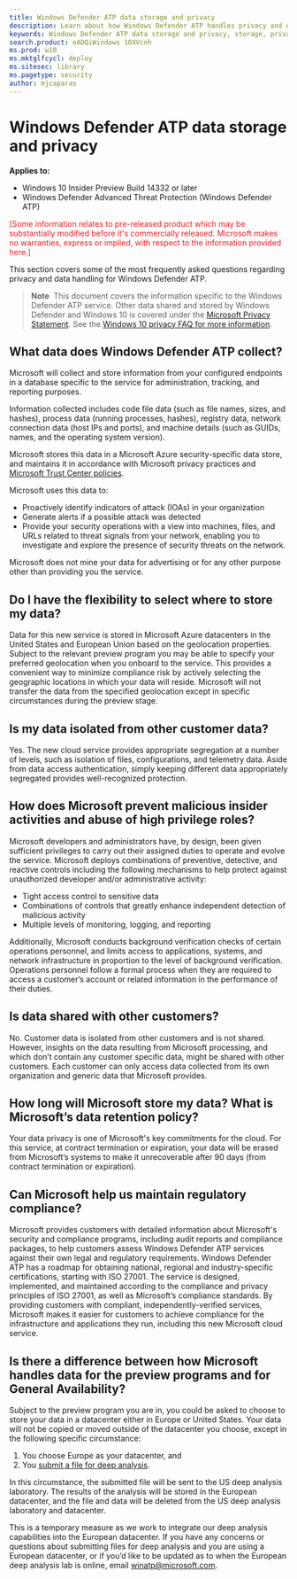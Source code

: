 ```yaml
---
title: Windows Defender ATP data storage and privacy
description: Learn about how Windows Defender ATP handles privacy and data that it collects.
keywords: Windows Defender ATP data storage and privacy, storage, privacy
search.product: eADQiWindows 10XVcnh
ms.prod: w10
ms.mktglfcycl: deploy
ms.sitesec: library
ms.pagetype: security
author: mjcaparas
---
```


# Windows Defender ATP data storage and privacy

**Applies to:**

- Windows 10 Insider Preview Build 14332 or later
- Windows Defender Advanced Threat Protection (Windows Defender ATP)

<span style="color:#ED1C24;">[Some information relates to pre-released product which may be substantially modified before it's commercially released. Microsoft makes no warranties, express or implied, with respect to the information provided here.]</span>

This section covers some of the most frequently asked questions regarding privacy and data handling for Windows Defender ATP.
> **Note**&nbsp;&nbsp;This document covers the information specific to the Windows Defender ATP service. Other data shared and stored by Windows Defender and Windows 10 is covered under the [Microsoft Privacy Statement](https://privacy.microsoft.com/en-us/privacystatement). See the [Windows 10 privacy FAQ for more information](http://windows.microsoft.com/en-au/windows-10/windows-privacy-faq).

## What data does Windows Defender ATP collect?

Microsoft will collect and store information from your configured endpoints in a database specific to the service for administration, tracking, and reporting purposes.

Information collected includes code file data (such as file names, sizes, and hashes), process data (running processes, hashes), registry data, network connection data (host IPs and ports), and machine details (such as GUIDs, names, and the operating system version).

Microsoft stores this data in a Microsoft Azure security-specific data store, and maintains it in accordance with Microsoft privacy practices and [Microsoft Trust Center policies](https://azure.microsoft.com/en-us/support/trust-center/).

Microsoft uses this data to:
- Proactively identify indicators of attack (IOAs) in your organization
- Generate alerts if a possible attack was detected
- Provide your security operations with a view into machines, files, and URLs related to threat signals from your network, enabling you to investigate and explore the presence of security threats on the network.

Microsoft does not mine your data for advertising or for any other purpose other than providing you the service.

## Do I have the flexibility to select where to store my data?

Data for this new service is stored in Microsoft Azure datacenters in the United States and European Union based on the geolocation properties. Subject to the relevant preview program you may be able to specify your preferred geolocation when you onboard to the service. This provides a convenient way to minimize compliance risk by actively selecting the geographic locations in which your data will reside. Microsoft will not transfer the data from the specified geolocation except in specific circumstances during the preview stage.

## Is my data isolated from other customer data?
Yes. The new cloud service provides appropriate segregation at a number of levels, such as isolation of files, configurations, and telemetry data. Aside from data access authentication, simply keeping different data appropriately segregated provides well-recognized protection.

## How does Microsoft prevent malicious insider activities and abuse of high privilege roles?

Microsoft developers and administrators have, by design, been given sufficient privileges to carry out their assigned duties to operate and evolve the service. Microsoft deploys combinations of preventive, detective, and reactive controls including the following mechanisms to help protect against unauthorized developer and/or administrative activity:

- Tight access control to sensitive data
- Combinations of controls that greatly enhance independent detection of malicious activity
- Multiple levels of monitoring, logging, and reporting

Additionally, Microsoft conducts background verification checks of certain operations personnel, and limits access to applications, systems, and network infrastructure in proportion to the level of background verification. Operations personnel follow a formal process when they are required to access a customer’s account or related information in the performance of their duties.

## Is data shared with other customers?
No. Customer data is isolated from other customers and is not shared. However, insights on the data resulting from Microsoft processing, and which don’t contain any customer specific data, might be shared with other customers. Each customer can only access data collected from its own organization and generic data that Microsoft provides.

## How long will Microsoft store my data? What is Microsoft’s data retention policy?
Your data privacy is one of Microsoft's key commitments for the cloud. For this service, at contract termination or expiration, your data will be erased from Microsoft’s systems to make it unrecoverable after 90 days (from contract termination or expiration).

## Can Microsoft help us maintain regulatory compliance?
Microsoft provides customers with detailed information about Microsoft's security and compliance programs, including audit reports and compliance packages, to help customers assess Windows Defender ATP services against their own legal and regulatory requirements. Windows Defender ATP has a roadmap for obtaining national, regional and industry-specific certifications, starting with ISO 27001. The service is designed, implemented, and maintained according to the compliance and privacy principles of ISO 27001, as well as Microsoft’s compliance standards.
By providing customers with compliant, independently-verified services, Microsoft makes it easier for customers to achieve compliance for the infrastructure and applications they run, including this new Microsoft cloud service.

## Is there a difference between how Microsoft handles data for the preview programs and for General Availability?
Subject to the preview program you are in, you could be asked to choose to store your data in a datacenter either in Europe or United States. Your data will not be copied or moved outside of the datacenter you choose, except in the following specific circumstance:

1.	You choose Europe as your datacenter, and
2.	You [submit a file for deep analysis](investigate-files-windows-defender-advanced-threat-protection.md#submit-files-for-analysis).

In this circumstance, the submitted file will be sent to the US deep analysis laboratory. The results of the analysis will be stored in the European datacenter, and the file and data will be deleted from the US deep analysis laboratory and datacenter.

This is a temporary measure as we work to integrate our deep analysis capabilities into the European datacenter. If you have any concerns or questions about submitting files for deep analysis and you are using a European datacenter, or if you’d like to be updated as to when the European deep analysis lab is online, email [winatp@microsoft.com](mailto:winatp@microsoft.com).
